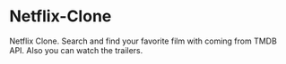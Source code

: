 # Netflix-Clone
Netflix Clone. Search and find your favorite film with coming from TMDB API. Also you can watch the trailers.
